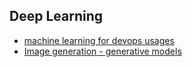 ## Deep Learning
- [machine learning for devops usages](https://opencredo.com/a-pragmatic-introduction-to-machine-learning-for-devops-engineers/)
- [Image generation - generative models](https://blog.openai.com/generative-models/)
